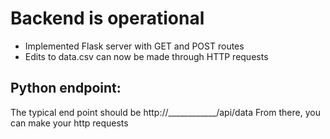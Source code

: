# Backend is operational
- Implemented Flask server with GET and POST routes
- Edits to data.csv can now be made through HTTP requests

## Python endpoint:
The typical end point should be http://____________/api/data
From there, you can make your http requests
